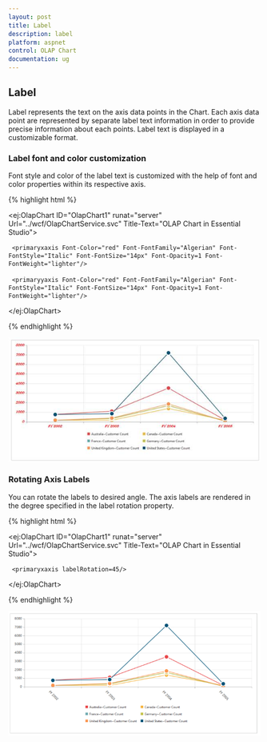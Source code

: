 ```yaml
---
layout: post
title: Label
description: label
platform: aspnet
control: OLAP Chart
documentation: ug
---
```


## Label

Label represents the text on the axis data points in the Chart. Each axis data point are represented by separate label text information in order to provide precise information about each points. Label text is displayed in a customizable format.

### Label font and color customization 

Font style and color of the label text is customized with the help of font and color properties within its respective axis.

 {% highlight html %}


<ej:OlapChart ID="OlapChart1" runat="server" Url="../wcf/OlapChartService.svc" Title-Text="OLAP Chart in Essential Studio">

     <primaryxaxis Font-Color="red" Font-FontFamily="Algerian" Font-FontStyle="Italic" Font-FontSize="14px" Font-Opacity=1 Font-FontWeight="lighter"/>

     <primaryyaxis Font-Color="red" Font-FontFamily="Algerian" Font-FontStyle="Italic" Font-FontSize="14px" Font-Opacity=1 Font-FontWeight="lighter"/>

</ej:OlapChart>

{% endhighlight %}



 ![C:/Users/Tamilarasu .M/Pictures/document/Chart/Label font-color.png](Label_images/Label_img1.png) 



### Rotating Axis Labels

You can rotate the labels to desired angle. The axis labels are rendered in the degree specified in the label rotation property.

 {% highlight html %}

<ej:OlapChart ID="OlapChart1" runat="server" Url="../wcf/OlapChartService.svc" Title-Text="OLAP Chart in Essential Studio">

     <primaryxaxis labelRotation=45/>

</ej:OlapChart>

{% endhighlight %}

 ![C:/Users/Tamilarasu .M/Pictures/document/Chart/lable rotation.png](Label_images/Label_img2.png) 



